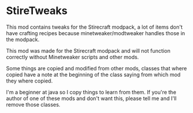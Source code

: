 StireTweaks
=================

This mod contains tweaks for the Stirecraft modpack, a lot of items don't have crafting recipes because minetweaker/modtweaker handles those in the modpack.

This mod was made for the Stirecraft modpack and will not function correctly without Minetweaker scripts and other mods.


Some things are copied and modified from other mods, classes that where copied have a note at the beginning of the class saying from which mod they where copied.

I'm a beginner at java so I copy things to learn from them.
If you're the author of one of these mods and don't want this, please tell me and I'll remove those classes. 
